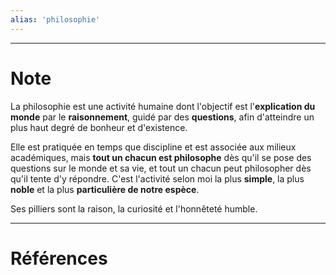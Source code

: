 ```yaml
---
alias: 'philosophie'
---
```


---
# Note

La philosophie est une activité humaine dont l'objectif est l'**explication du monde** par le **raisonnement**, guidé par des **questions**, afin d'atteindre un plus haut degré de bonheur et d'existence.

Elle est pratiquée en temps que discipline et est associée aux milieux académiques, mais **tout un chacun est philosophe** dès qu'il se pose des questions sur le monde et sa vie, et tout un chacun peut philosopher dès qu'il tente d'y répondre.
C'est l'activité selon moi la plus **simple**, la plus **noble** et la plus **particulière de notre espèce**.

Ses pilliers sont la raison, la curiosité et l'honnêteté humble.

---
# Références


